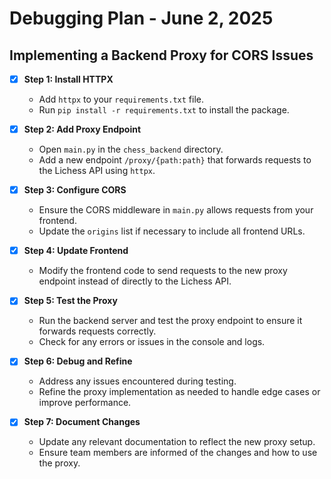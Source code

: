 # Debugging Plan - June 2, 2025

## Implementing a Backend Proxy for CORS Issues

- [x] **Step 1: Install HTTPX**
  - Add `httpx` to your `requirements.txt` file.
  - Run `pip install -r requirements.txt` to install the package.

- [x] **Step 2: Add Proxy Endpoint**
  - Open `main.py` in the `chess_backend` directory.
  - Add a new endpoint `/proxy/{path:path}` that forwards requests to the Lichess API using `httpx`.

- [x] **Step 3: Configure CORS**
  - Ensure the CORS middleware in `main.py` allows requests from your frontend.
  - Update the `origins` list if necessary to include all frontend URLs.

- [x] **Step 4: Update Frontend**
  - Modify the frontend code to send requests to the new proxy endpoint instead of directly to the Lichess API.

- [x] **Step 5: Test the Proxy**
  - Run the backend server and test the proxy endpoint to ensure it forwards requests correctly.
  - Check for any errors or issues in the console and logs.

- [x] **Step 6: Debug and Refine**
  - Address any issues encountered during testing.
  - Refine the proxy implementation as needed to handle edge cases or improve performance.

- [x] **Step 7: Document Changes**
  - Update any relevant documentation to reflect the new proxy setup.
  - Ensure team members are informed of the changes and how to use the proxy. 